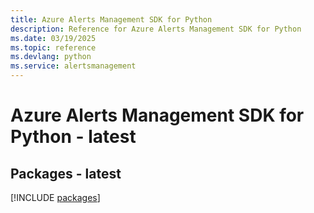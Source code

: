 ```yaml
---
title: Azure Alerts Management SDK for Python
description: Reference for Azure Alerts Management SDK for Python
ms.date: 03/19/2025
ms.topic: reference
ms.devlang: python
ms.service: alertsmanagement
---
```

# Azure Alerts Management SDK for Python - latest
## Packages - latest
[!INCLUDE [packages](alerts-management-index.md)]